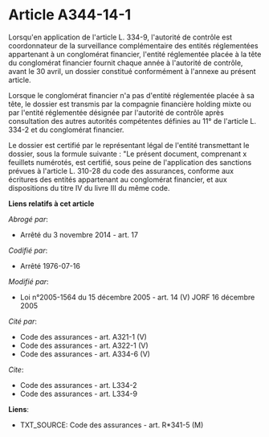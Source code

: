 # Article A344-14-1

Lorsqu'en application de l'article L. 334-9, l'autorité de contrôle est coordonnateur de la surveillance complémentaire des
entités réglementées appartenant à un conglomérat financier, l'entité réglementée placée à la tête du conglomérat financier
fournit chaque année à l'autorité de contrôle, avant le 30 avril, un dossier constitué conformément à l'annexe au présent
article.

Lorsque le conglomérat financier n'a pas d'entité réglementée placée à sa tête, le dossier est transmis par la compagnie
financière holding mixte ou par l'entité réglementée désignée par l'autorité de contrôle après consultation des autres
autorités compétentes définies au 11° de l'article L. 334-2 et du conglomérat financier.

Le dossier est certifié par le représentant légal de l'entité transmettant le dossier, sous la formule suivante : "Le présent
document, comprenant x feuillets numérotés, est certifié, sous peine de l'application des sanctions prévues à l'article L.
310-28 du code des assurances, conforme aux écritures des entités appartenant au conglomérat financier, et aux dispositions
du titre IV du livre III du même code.

**Liens relatifs à cet article**

_Abrogé par_:

  - Arrêté du 3 novembre 2014 - art. 17

_Codifié par_:

  - Arrêté 1976-07-16

_Modifié par_:

  - Loi n°2005-1564 du 15 décembre 2005 - art. 14 (V) JORF 16 décembre 2005

_Cité par_:

  - Code des assurances - art. A321-1 (V)
  - Code des assurances - art. A322-1 (V)
  - Code des assurances - art. A334-6 (V)

_Cite_:

  - Code des assurances - art. L334-2
  - Code des assurances - art. L334-9

**Liens**:

  - TXT_SOURCE: Code des assurances - art. R*341-5 (M)
